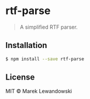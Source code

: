 # rtf-parse

> A simplified RTF parser.

## Installation

```sh
$ npm install --save rtf-parse
```

## License

MIT © Marek Lewandowski
